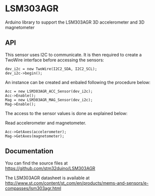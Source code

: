 # LSM303AGR
Arduino library to support the LSM303AGR 3D accelerometer and 3D magnetometer

## API

This sensor uses I2C to communicate. It is then required to create a TwoWire interface before accessing the sensors:  

    dev_i2c = new TwoWire(I2C2_SDA, I2C2_SCL);  
    dev_i2c->begin();  

An instance can be created and enbaled following the procedure below:  

    Acc = new LSM303AGR_ACC_Sensor(dev_i2c);
    Acc->Enable();
    Mag = new LSM303AGR_MAG_Sensor(dev_i2c);  
    Mag->Enable();  

The access to the sensor values is done as explained below:  

  Read accelerometer and magnetometer.  

    Acc->GetAxes(accelerometer);
    Mag->GetAxes(magnetometer);  

## Documentation

You can find the source files at  
https://github.com/stm32duino/LSM303AGR

The LSM303AGR datasheet is available at  
http://www.st.com/content/st_com/en/products/mems-and-sensors/e-compasses/lsm303agr.html
